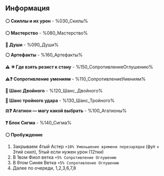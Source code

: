 ## Информация

**⚪ Скиллы и их урон**  - %030_Скилы%

**⚪ Мастерство** - %080_Мастерство%

**💠 Души** -  %090_Души%

**⚪ Артефакты** - %160_Артефакты%

**⚠️ ✴️ Где взять резист к стану** - %150_СопротивлениеОглушению%

**⚠️❓ Сопротивление умениям** - %110_СопротивлениеУмениям%

**🥇 Шанс Двойного**  - %120_Шанс_Двойного%

**🥇 Шанс тройного удара** - %130_Шанс_Тройного%

**⚖️❓ Агатион — магу какой выбрать** - %100_Агатионы%

**❓ Блок Сигма** - %140_Сигма%

**⚪ Пробуждение**  
1. Закрываем 4тый Астер `+10% Уменьшение времени перезарядки` (фул + 3тий скил), 5тый если нужен урон (12тки)
2. В 1вом Фиол ветка `+5% Сопротивление Оглушению`
3. В 6том Синяя Ветка  `+5% Сопротивление Оглушению`
4. Далее по очереди, 1,2,3,6,7,8
